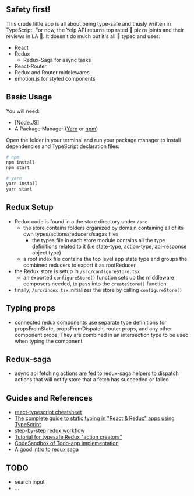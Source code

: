 

## Safety first!
    

This crude little app is all about being type-safe and thusly written in
TypeScript. For now, the Yelp API returns top rated 🍕 pizza joints and their
reviews in LA 🌴. It doesn't do much but it's all 💪 typed and uses:

- React
- Redux
  - Redux-Saga for async tasks
- React-Router
- Redux and Router middlewares
- emotion.js for styled components

## Basic Usage

You will need:

- [Node.JS]
- A Package Manager ([Yarn](https://yarnpkg.com/en/docs/getting-started) or [npm](https://docs.npmjs.com/getting-started/installing-node))

Open the folder in your terminal and run your package manager to install dependencies and TypeScript declaration files:

```bash
# npm
npm install
npm start

# yarn
yarn install
yarn start
```

## Redux Setup

- Redux code is found in a the store directory under `/src`
  - the store contains folders organized by domain containing all of its own types/actions/reducers/sagas files
    - the types file in each store module contains all the type definitions related to it (i.e state-type, action-type, api-response object type)
  - a root index file contains the top level app state type and groups the combined reducers to export it as rootReducer
- the Redux store is setup in `/src/configureStore.tsx`
  - an exported `configureStore()` function sets up the middleware composers needed, to pass into the `createStore()` function
- finally, `/src/index.tsx` initializes the store by calling `configureStore()`

## Typing props

- connected redux components use separate type definitions for propsFromState, propsFromDispatch, router props, and any other component props. They are combined in an intersection type to be used when typing the component

## Redux-saga

- async api fetching actions are fed to redux-saga helpers to dispatch actions that will notify store that a fetch has succeeded or failed

## Guides and References

- [react-typescript cheatsheet](https://github.com/sw-yx/react-typescript-cheatsheet)
- [The complete guide to static typing in "React & Redux" apps using TypeScript](https://github.com/piotrwitek/react-redux-typescript-guideliving-style-guide)
- [step-by-step redux workflow](https://hackernoon.com/redux-step-by-step-a-simple-and-robust-workflow-for-real-life-apps-1fdf7df46092)
- [Tutorial for typesafe Redux "action creators"](https://github.com/piotrwitek/typesafe-actions#behold-the-mighty-tutorial)
- [CodeSandbox of Todo-app implementation](https://codesandbox.io/s/github/piotrwitek/typesafe-actions-todo-app)
- [A good intro to redux saga](https://flaviocopes.com/redux-saga/#when-to-use-redux-saga)

## TODO

- search input
- ...

